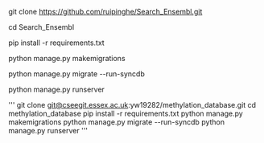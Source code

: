 
git clone https://github.com/ruipinghe/Search_Ensembl.git

cd Search_Ensembl

pip install -r requirements.txt

python manage.py makemigrations

python manage.py migrate --run-syncdb

python manage.py runserver


'''
git clone git@cseegit.essex.ac.uk:yw19282/methylation_database.git
cd methylation_database
pip install -r requirements.txt
python manage.py makemigrations
python manage.py migrate --run-syncdb
python manage.py runserver
'''

